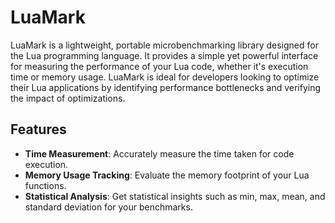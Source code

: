 # LuaMark

LuaMark is a lightweight, portable microbenchmarking library designed for the Lua programming language. It provides a simple yet powerful interface for measuring the performance of your Lua code, whether it's execution time or memory usage. LuaMark is ideal for developers looking to optimize their Lua applications by identifying performance bottlenecks and verifying the impact of optimizations.

## Features

- **Time Measurement**: Accurately measure the time taken for code execution.
- **Memory Usage Tracking**: Evaluate the memory footprint of your Lua functions.
- **Statistical Analysis**: Get statistical insights such as min, max, mean, and standard deviation for your benchmarks.
